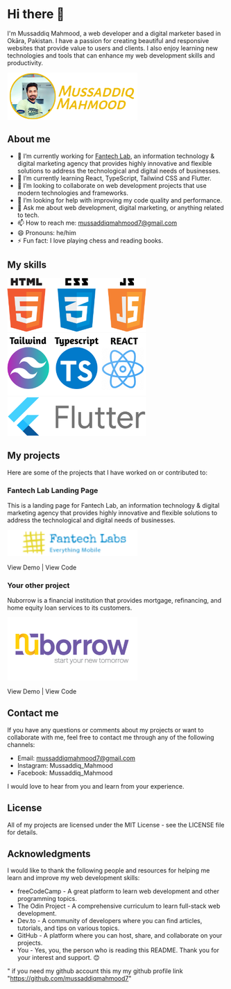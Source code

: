 # Hi there 👋

I'm Mussaddiq Mahmood, a web developer and a digital marketer based in Okāra, Pakistan. I have a passion for creating beautiful and responsive websites that provide value to users and clients. I also enjoy learning new technologies and tools that can enhance my web development skills and productivity.

<img src="./mussaddiqLogo.png" width="300px"/>

## About me

- 🔭 I’m currently working for [Fantech Lab](https://www.fantechlabs.io/), an information technology & digital marketing agency that provides highly innovative and flexible solutions to address the technological and digital needs of businesses.
- 🌱 I’m currently learning React, TypeScript, Tailwind CSS and Flutter.
- 👯 I’m looking to collaborate on web development projects that use modern technologies and frameworks.
- 🤔 I’m looking for help with improving my code quality and performance.
- 💬 Ask me about web development, digital marketing, or anything related to tech.
- 📫 How to reach me: mussaddiqmahmood7@gmail.com
- 😄 Pronouns: he/him
- ⚡ Fun fact: I love playing chess and reading books.

## My skills
<img src="./htmlCssJavaLogo.png" width="320px"/>
<img src="./tailwindTsReact.png" width="320px"/>
<img src="./flutterLogo.png" width="320px"/>


## My projects

Here are some of the projects that I have worked on or contributed to:

### Fantech Lab Landing Page

This is a landing page for Fantech Lab, an information technology & digital marketing agency that provides highly innovative and flexible solutions to address the technological and digital needs of businesses.

<img src="./fantechLabsLogo.png" width="300px"/>

View Demo | View Code

### Your other project

Nuborrow is a financial institution that provides mortgage, refinancing, and home equity loan services to its customers.

<img src="./nuborrowLogo.png" width="300px"/>

View Demo | View Code

## Contact me

If you have any questions or comments about my projects or want to collaborate with me, feel free to contact me through any of the following channels:

- Email: mussaddiqmahmood7@gmail.com
- Instagram: Mussaddiq_Mahmood
- Facebook: Mussaddiq_Mahmood

I would love to hear from you and learn from your experience.

## License

All of my projects are licensed under the MIT License - see the LICENSE file for details.

## Acknowledgments

I would like to thank the following people and resources for helping me learn and improve my web development skills:

- freeCodeCamp - A great platform to learn web development and other programming topics.
- The Odin Project - A comprehensive curriculum to learn full-stack web development.
- Dev.to - A community of developers where you can find articles, tutorials, and tips on various topics.
- GitHub - A platform where you can host, share, and collaborate on your projects.
- You - Yes, you, the person who is reading this README. Thank you for your interest and support. 😊

" if you need my github account this my my github profile link "https://github.com/mussaddiqmahmood7"
